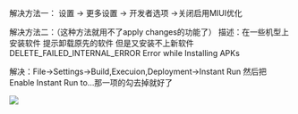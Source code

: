 
解决方法一：
设置 -> 更多设置 -> 开发者选项 ->关闭启用MIUI优化

解决方法二：（这种方法就用不了apply changes的功能了）
描述：在一些机型上安装软件 提示卸载原先的软件  但是又安装不上新软件
DELETE_FAILED_INTERNAL_ERROR
Error while Installing APKs

解决：File->Settings->Build,Execuion,Deployment->Instant Run
然后把Enable Instant Run to...那一项的勾去掉就好了

![](https://img2018.cnblogs.com/blog/1446249/202002/1446249-20200206124333981-903193028.png)
